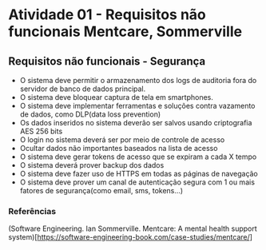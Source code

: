 # Atividade 01 - Requisitos não funcionais Mentcare, Sommerville

## Requisitos não funcionais - Segurança

- O sistema deve permitir o armazenamento dos logs de auditoria fora do servidor de banco de dados principal.
- O sistema deve bloquear captura de tela em smartphones.
- O sistema deve implementar ferramentas e soluções contra vazamento de dados, como DLP(data loss prevention)
- Os dados inseridos no sistema deverão ser salvos usando criptografia AES 256 bits
- O login no sistema deverá ser por meio de controle de acesso
- Ocultar dados não importantes baseados na lista de acesso
- O sistema deve gerar tokens de acesso que se expiram a cada X tempo
- O sistema deverá prover backup dos dados
- O sistema deve fazer uso de HTTPS em todas as páginas de navegação
- O sistema deve prover um canal de autenticação segura com 1 ou mais fatores de segurança(como email, sms, tokens...)

### Referências

(Software Engineering. Ian Sommerville. Mentcare: A mental health support system)[https://software-engineering-book.com/case-studies/mentcare/]
